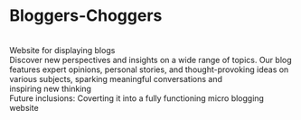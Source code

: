 # Bloggers-Choggers
<br> Website for displaying blogs
<br> Discover new perspectives and insights on a wide range of topics. Our blog features expert opinions, personal stories, and thought-provoking ideas on various subjects, sparking meaningful conversations and inspiring new thinking
<br> Future inclusions: Coverting it into a fully functioning micro blogging website

